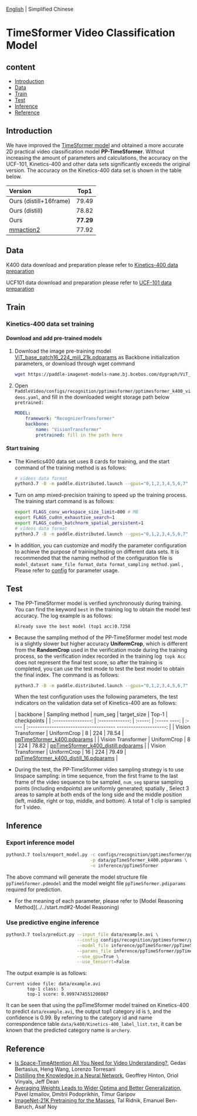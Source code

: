 [English](../../../zh-CN/model_zoo/recognition/pptimesformer.md) | Simplified Chinese

# TimeSformer Video Classification Model

## content

- [Introduction](#Introduction)
- [Data](#Data)
- [Train](#Train)
- [Test](#Test)
- [Inference](#Inference)
- [Reference](#Reference)


## Introduction

We have improved the [TimeSformer model](./timesformer.md) and obtained a more accurate 2D practical video classification model **PP-TimeSformer**. Without increasing the amount of parameters and calculations, the accuracy on the UCF-101, Kinetics-400 and other data sets significantly exceeds the original version. The accuracy on the Kinetics-400 data set is shown in the table below.

| Version | Top1 |
| :------ | :----: |
| Ours (distill+16frame) | 79.49 |
| Ours (distill) | 78.82 |
| Ours | **77.29** |
| [mmaction2](https://github.com/open-mmlab/mmaction2/tree/master/configs/recognition/tsn#kinetics-400) | 77.92 |


## Data

K400 data download and preparation please refer to [Kinetics-400 data preparation](../../dataset/k400.md)

UCF101 data download and preparation please refer to [UCF-101 data preparation](../../dataset/ucf101.md)


## Train

### Kinetics-400 data set training

#### Download and add pre-trained models

1. Download the image pre-training model [ViT_base_patch16_224_miil_21k.pdparams](https://paddle-imagenet-models-name.bj.bcebos.com/dygraph/ViT_base_patch16_224_pretrained.pdparams) as Backbone initialization parameters, or download through wget command

   ```bash
   wget https://paddle-imagenet-models-name.bj.bcebos.com/dygraph/ViT_base_patch16_224_pretrained.pdparams
   ```

2. Open `PaddleVideo/configs/recognition/pptimesformer/pptimesformer_k400_videos.yaml`, and fill in the downloaded weight storage path below `pretrained:`

    ```yaml
    MODEL:
        framework: "RecognizerTransformer"
        backbone:
            name: "VisionTransformer"
            pretrained: fill in the path here
    ```

#### Start training

- The Kinetics400 data set uses 8 cards for training, and the start command of the training method is as follows:

    ```bash
    # videos data format
    python3.7 -B -m paddle.distributed.launch --gpus="0,1,2,3,4,5,6,7" --log_dir=log_pptimesformer main.py --validate -c configs/recognition/ pptimesformer/pptimesformer_k400_videos.yaml
    ```

- Turn on amp mixed-precision training to speed up the training process. The training start command is as follows:

    ```bash
    export FLAGS_conv_workspace_size_limit=800 # MB
    export FLAGS_cudnn_exhaustive_search=1
    export FLAGS_cudnn_batchnorm_spatial_persistent=1
    # videos data format
    python3.7 -B -m paddle.distributed.launch --gpus="0,1,2,3,4,5,6,7" --log_dir=log_pptimesformer main.py --amp --validate -c configs /recognition/pptimesformer/pptimesformer_k400_videos.yaml
    ```

- In addition, you can customize and modify the parameter configuration to achieve the purpose of training/testing on different data sets. It is recommended that the naming method of the configuration file is `model_dataset name_file format_data format_sampling method.yaml` , Please refer to [config](../../tutorials/config.md) for parameter usage.


## Test

- The PP-TimeSformer model is verified synchronously during training. You can find the keyword `best` in the training log to obtain the model test accuracy. The log example is as follows:

  ```
  Already save the best model (top1 acc)0.7258
  ```

- Because the sampling method of the PP-TimeSformer model test mode is a slightly slower but higher accuracy **UniformCrop**, which is different from the **RandomCrop** used in the verification mode during the training process, so the verification index recorded in the training log` topk Acc` does not represent the final test score, so after the training is completed, you can use the test mode to test the best model to obtain the final index. The command is as follows:

  ```bash
  python3.7 -B -m paddle.distributed.launch --gpus="0,1,2,3,4,5,6,7" --log_dir=log_pptimesformer main.py --test -c configs/recognition/ pptimesformer/pptimesformer_k400_videos.yaml -w "output/ppTimeSformer/ppTimeSformer_best.pdparams"
  ```


  When the test configuration uses the following parameters, the test indicators on the validation data set of Kinetics-400 are as follows:

   | backbone | Sampling method | num_seg | target_size | Top-1 | checkpoints |
   | :----------------: | :-------------: | :-----: | :----- ----: | :---- | :------------------------------------- ---------------------: |
   | Vision Transformer |   UniformCrop   |   8    |     224     | 78.54 | [ppTimeSformer_k400.pdparams](https://videotag.bj.bcebos.com/PaddleVideo-release2.2/ppTimeSformer_k400.pdparams) |
   | Vision Transformer | UniformCrop | 8 | 224 | 78.82 | [ppTimeSformer_k400_distill.pdparams](https://videotag.bj.bcebos.com/PaddleVideo-release2.2/ppTimeSformer_k400.pdparams) |
   | Vision Transformer | UniformCrop | 16 | 224 | 79.49 | [ppTimeSformer_k400_distill_16.pdparams](https://videotag.bj.bcebos.com/PaddleVideo-release2.2/ppTimeSformer_k400.pdparams) |


- During the test, the PP-TimeSformer video sampling strategy is to use linspace sampling: in time sequence, from the first frame to the last frame of the video sequence to be sampled, `num_seg` sparse sampling points (including endpoints) are uniformly generated; spatially , Select 3 areas to sample at both ends of the long side and the middle position (left, middle, right or top, middle, and bottom). A total of 1 clip is sampled for 1 video.

## Inference

### Export inference model

```bash
python3.7 tools/export_model.py -c configs/recognition/pptimesformer/pptimesformer_k400_videos.yaml \
                                -p data/ppTimeSformer_k400.pdparams \
                                -o inference/ppTimeSformer
```

The above command will generate the model structure file `ppTimeSformer.pdmodel` and the model weight file `ppTimeSformer.pdiparams` required for prediction.

- For the meaning of each parameter, please refer to [Model Reasoning Method](../../start.md#2-Model Reasoning)

### Use predictive engine inference

```bash
python3.7 tools/predict.py --input_file data/example.avi \
                           --config configs/recognition/pptimesformer/pptimesformer_k400_videos.yaml \
                           --model_file inference/ppTimeSformer/ppTimeSformer.pdmodel \
                           --params_file inference/ppTimeSformer/ppTimeSformer.pdiparams \
                           --use_gpu=True \
                           --use_tensorrt=False
```

The output example is as follows:

```
Current video file: data/example.avi
        top-1 class: 5
        top-1 score: 0.9997474551200867
```

It can be seen that using the ppTimeSformer model trained on Kinetics-400 to predict `data/example.avi`, the output top1 category id is `5`, and the confidence is 0.99. By referring to the category id and name correspondence table `data/k400/Kinetics-400_label_list.txt`, it can be known that the predicted category name is `archery`.

## Reference

- [Is Space-TimeAttention All You Need for Video Understanding?](https://arxiv.org/pdf/2102.05095.pdf), Gedas Bertasius, Heng Wang, Lorenzo Torresani
- [Distilling the Knowledge in a Neural Network](https://arxiv.org/abs/1503.02531), Geoffrey Hinton, Oriol Vinyals, Jeff Dean
- [Averaging Weights Leads to Wider Optima and Better Generalization](https://arxiv.org/abs/1803.05407v3), Pavel Izmailov, Dmitrii Podoprikhin, Timur Garipov
- [ImageNet-21K Pretraining for the Masses](https://arxiv.org/pdf/2104.10972v4.pdf), Tal Ridnik, Emanuel Ben-Baruch, Asaf Noy

